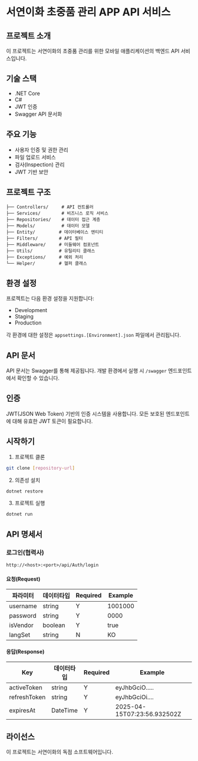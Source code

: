 # 서연이화 초중품 관리 APP API 서비스

## 프로젝트 소개
이 프로젝트는 서연이화의 초중품 관리를 위한 모바일 애플리케이션의 백엔드 API 서비스입니다.

## 기술 스택
- .NET Core
- C#
- JWT 인증
- Swagger API 문서화

## 주요 기능
- 사용자 인증 및 권한 관리
- 파일 업로드 서비스
- 검사(Inspection) 관리
- JWT 기반 보안

## 프로젝트 구조
```
├── Controllers/     # API 컨트롤러
├── Services/        # 비즈니스 로직 서비스
├── Repositories/    # 데이터 접근 계층
├── Models/          # 데이터 모델
├── Entity/         # 데이터베이스 엔티티
├── Filters/        # API 필터
├── Middleware/     # 미들웨어 컴포넌트
├── Utils/          # 유틸리티 클래스
├── Exceptions/     # 예외 처리
└── Helper/         # 헬퍼 클래스
```

## 환경 설정
프로젝트는 다음 환경 설정을 지원합니다:
- Development
- Staging
- Production

각 환경에 대한 설정은 `appsettings.[Environment].json` 파일에서 관리됩니다.

## API 문서
API 문서는 Swagger를 통해 제공됩니다. 개발 환경에서 실행 시 `/swagger` 엔드포인트에서 확인할 수 있습니다.

## 인증
JWT(JSON Web Token) 기반의 인증 시스템을 사용합니다. 모든 보호된 엔드포인트에 대해 유효한 JWT 토큰이 필요합니다.

## 시작하기
1. 프로젝트 클론
```bash
git clone [repository-url]
```

2. 의존성 설치
```bash
dotnet restore
```

3. 프로젝트 실행
```bash
dotnet run
```

## API 명세서
### 로그인(협력사)
```
http://<host>:<port>/api/Auth/login
```
#### 요청(Request)
|파라미터|데이터타입|Required|Example|
|--------|----------|--------|-------|
|username|string|Y|1001000|
|password|string|Y|0000|
|isVendor|boolean|Y|true|
|langSet|string|N|KO|

#### 응답(Response)
|Key|데이터타입|Required|Example|
|---|----------|-------|-------|
|activeToken|string|Y|eyJhbGciO.....|
|refreshToken|string|Y|eyJhbGciOi....|
|expiresAt|DateTime|Y|2025-04-15T07:23:56.932502Z|

## 라이선스
이 프로젝트는 서연이화의 독점 소프트웨어입니다.

